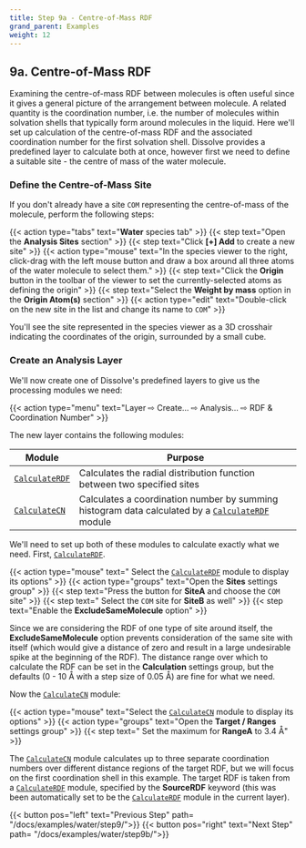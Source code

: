 ```yaml
---
title: Step 9a - Centre-of-Mass RDF
grand_parent: Examples
weight: 12
---
```


## 9a. Centre-of-Mass RDF

Examining the centre-of-mass RDF between molecules is often useful since it gives a general picture of the arrangement between molecule. A related quantity is the coordination number, i.e. the number of molecules within solvation shells that typically form around molecules in the liquid. Here we'll set up calculation of the centre-of-mass RDF and the associated coordination number for the first solvation shell. Dissolve provides a predefined layer to calculate both at once, however first we need to define a suitable site - the centre of mass of the water molecule.

### Define the Centre-of-Mass Site

If you don't already have a site `COM` representing the centre-of-mass of the molecule, perform the following steps:

{{< action type="tabs" text="**Water** species tab" >}}
{{< step text="Open the **Analysis Sites** section" >}}
{{< step text="Click **[+] Add** to create a new site" >}}
{{< action type="mouse" text="In the species viewer to the right, click-drag with the left mouse button and draw a box around all three atoms of the water molecule to select them." >}}
{{< step text="Click the **Origin** button in the toolbar of the viewer to set the currently-selected atoms as defining the origin" >}}
{{< step text="Select the **Weight by mass** option in the **Origin Atom(s)** section" >}}
{{< action type="edit" text="Double-click on the new site in the list and change its name to `COM`" >}}

You'll see the site represented in the species viewer as a 3D crosshair indicating the coordinates of the origin, surrounded by a small cube. 

### Create an Analysis Layer

We'll now create one of Dissolve's predefined layers to give us the processing modules we need:

{{< action type="menu" text="Layer &#8680; Create... &#8680; Analysis... &#8680; RDF & Coordination Number" >}}


The new layer contains the following modules:

| Module | Purpose |
|--------|---------|
| [`CalculateRDF`](../../userguide/modules/calculaterdf) | Calculates the radial distribution function between two specified sites |
| [`CalculateCN`](../../userguide/modules/calculatecn) | Calculates a coordination number by summing histogram data calculated by a [`CalculateRDF`](../../userguide/modules/calculaterdf) module |

We'll need to set up both of these modules to calculate exactly what we need.  First, [`CalculateRDF`](../../userguide/modules/calculaterdf).

{{< action type="mouse" text=" Select the [`CalculateRDF`](../../userguide/modules/calculaterdf) module to display its options" >}}
{{< action type="groups" text="Open the **Sites** settings group" >}}
{{< step text="Press the button for **SiteA** and choose the `COM` site" >}}
{{< step text=" Select the `COM` site for **SiteB** as well" >}}
{{< step text="Enable the **ExcludeSameMolecule** option" >}}

Since we are considering the RDF of one type of site around itself, the **ExcludeSameMolecule** option prevents consideration of the same site with itself (which would give a distance of zero and result in a large undesirable spike at the beginning of the RDF). The distance range over which to calculate the RDF can be set in the **Calculation** settings group, but the defaults (0 - 10 &#8491; with a step size of 0.05 &#8491;) are fine for what we need.

Now the [`CalculateCN`](../../userguide/modules/calculatecn) module:

{{< action type="mouse" text="Select the [`CalculateCN`](../../userguide/modules/calculatecn) module to display its options" >}} 
{{< action type="groups" text="Open the **Target / Ranges** settings group" >}}
{{< step text=" Set the maximum for **RangeA** to 3.4 &#8491;" >}}

The [`CalculateCN`](../../userguide/modules/calculatecn) module calculates up to three separate coordination numbers over different distance regions of the target RDF, but we will focus on the first coordination shell in this example. The target RDF is taken from a [`CalculateRDF`](../../userguide/modules/calculaterdf) module, specified by the **SourceRDF** keyword (this was been automatically set to be the [`CalculateRDF`](../../userguide/modules/calculaterdf) module in the current layer).

{{< button pos="left" text="Previous Step" path= "/docs/examples/water/step9/">}}
{{< button pos="right" text="Next Step" path= "/docs/examples/water/step9b/">}}
